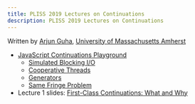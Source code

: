 ```yaml
---
title: PLISS 2019 Lectures on Continuations
description: PLISS 2019 Lectures on Continuations
---
```


Written by [Arjun Guha](https://people.cs.umass.edu/~arjun/),
[University of Massachusetts Amherst](https://www.cics.umass.edu)

- [JavaScript Continuations Playground](./playground)
  - [Simulated Blocking I/O](./playground/index.html#../examples/liftoff_sleep.js)
  - [Cooperative Threads](./playground/index.html#../examples/cooperative_threads.js)
  - [Generators](./playground/index.html#../examples/number_generator.js)
  - [Same Fringe Problem](./playground/index.html#../examples/same_fringe.js)
- Lecture 1 slides: [First-Class Continuations: What and Why](./lecture1.pdf)

